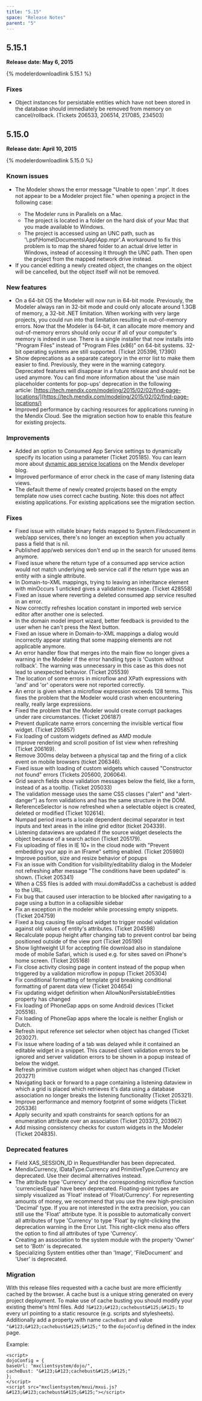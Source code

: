 ```yaml
---
title: "5.15"
space: "Release Notes"
parent: "5"
---
```


## 5.15.1

**Release date: May 6, 2015**

{% modelerdownloadlink 5.15.1 %}

### Fixes

*   Object instances for persistable entities which have not been stored in the database should immediately be removed from memory on cancel/rollback. (Tickets 206533, 206514, 217085, 234503)

## 5.15.0

**Release date: April 10, 2015**

{% modelerdownloadlink 5.15.0 %} 

### Known issues

*   The Modeler shows the error message "Unable to open '<project-name>.mpr'. It does not appear to be a Modeler project file." when opening a project in the following case:
    *   The Modeler runs in Parallels on a Mac.
    *   The project is located in a folder on the hard disk of your Mac that you made available to Windows.
    *   The project is accessed using an UNC path, such as '\\.psf\Home\Documents\App\App.mpr'.A workaround to fix this problem is to map the shared folder to an actual drive letter in Windows, instead of accessing it through the UNC path. Then open the project from the mapped network drive instead.
*   If you cancel editing a newly created object, the changes on the object will be cancelled, but the object itself will not be removed.    

### New features

*   On a 64-bit OS the Modeler will now run in 64-bit mode. Previously, the Modeler always ran in 32-bit mode and could only allocate around 1.3GB of memory, a 32-bit .NET limitation. When working with very large projects, you could run into that limitation resulting in out-of-memory errors. Now that the Modeler is 64-bit, it can allocate more memory and out-of-memory errors should only occur if all of your computer's memory is indeed in use. There is a single installer that now installs into "Program Files" instead of "Program Files (x86)" on 64-bit systems. 32-bit operating systems are still supported. (Ticket 205396, 17390)
*   Show deprecations as a separate category in the error list to make them easier to find. Previously, they were in the warning category. Deprecated features will disappear in a future release and should not be used anymore. You can find more information about the 'use main placeholder contents for pop-ups' deprecation in the following article: [https://tech.mendix.com/modeling/2015/02/02/find-page-locations/](https://tech.mendix.com/modeling/2015/02/02/find-page-locations/)
*   Improved performance by caching resources for applications running in the Mendix Cloud. See the migration section how to enable this feature for existing projects.

### Improvements

*   Added an option to Consumed App Service settings to dynamically specify its location using a parameter (Ticket 205185). You can learn more about [dynamic app service locations](https://www.mendix.com/tech-blog/enabling-flexible-mendix-enterprise-deployments-dynamic-app-service-locations/) on the Mendix developer blog.
*   Improved performance of error check in the case of many listening data views.
*   The default theme of newly created projects based on the empty template now uses correct cache busting. Note: this does not affect existing applications. For existing applications see the migration section.

### Fixes

*   Fixed issue with nillable binary fields mapped to System.Filedocument in web/app services, there's no longer an exception when you actually pass a field that is nil.
*   Published app/web services don't end up in the search for unused items anymore.
*   Fixed issue where the return type of a consumed app service action would not match underlying web service call if the return type was an entity with a single attribute.
*   In Domain-to-XML mappings, trying to leaving an inheritance element with minOccurs 1 unticked gives a validation message. (Ticket 428558)
*   Fixed an issue where reverting a deleted consumed app service resulted in an error.
*   Now correctly refreshes location constant in imported web service editor after another one is selected.
*   In the domain model import wizard, better feedback is provided to the user when he can't press the Next button.
*   Fixed an issue where in Domain-to-XML mappings a dialog would incorrectly appear stating that some mapping elements are not applicable anymore.
*   An error handler flow that merges into the main flow no longer gives a warning in the Modeler if the error handling type is 'Custom without rollback'. The warning was unnecessary in this case as this does not lead to unexpected behavior. (Ticket 205539)
*   The location of some errors in microflow and XPath expressions with 'and' and 'or' operators were not reported correctly.
*   An error is given when a microflow expression exceeds 128 terms. This fixes the problem that the Modeler would crash when encountering really, really large expressions.
*   Fixed the problem that the Modeler would create corrupt packages under rare circumstances. (Ticket 206187)
*   Prevent duplicate name errors concerning the invisible vertical flow widget. (Ticket 205857)
*   Fix loading of custom widgets defined as AMD module
*   Improve rendering and scroll position of list view when refreshing (Ticket 206169).
*   Remove 300ms delay between a physical tap and the firing of a click event on mobile browsers (ticket 206346).
*   Fixed issue with loading of custom widgets which caused "Constructor not found" errors (Tickets 205600, 206064).
*   Grid search fields show validation messages below the field, like a form, instead of as a tooltip. (Ticket 205033)
*   The validation message uses the same CSS classes ("alert" and "alert-danger") as form validations and has the same structure in the DOM.
*   ReferenceSelector is now refreshed when a selectable object is created, deleted or modified (Ticket 102614).
*   Numpad period inserts a locale dependent decimal separator in text inputs and text areas in the inline grid editor (ticket 204339).
*   Listening dataviews are updated if the source widget deselects the object because of a search action (Ticket 205179).
*   Fix uploading of files in IE 10+ in the cloud node with "Prevent embedding your app in an IFrame" setting enabled. (Ticket 205980)
*   Improve position, size and resize behavior of popups
*   Fix an issue with Condition for visibility/editability dialog in the Modeler not refreshing after message "The conditions have been updated" is shown. (Ticket 205341)
*   When a CSS files is added with mxui.dom#addCss a cachebust is added to the URL.
*   Fix bug that caused user interaction to be blocked after navigating to a page using a button in a collapsible sidebar
*   Fix an exception in the modeler while processing empty snippets. (Ticket 204759)
*   Fixed a bug causing file upload widget to trigger model validation against old values of entity's attributes. (Ticket 204598)
*   Recalculate popup height after changing tab to prevent control bar being positioned outside of the view port (Ticket 205190)
*   Show lightweight UI for accepting file download also in standalone mode of mobile Safari, which is used e.g. for sites saved on iPhone's home screen. (Ticket 205168)
*   Fix close activity closing page in content instead of the popup when triggered by a validation microflow in popup (Ticket 205304)
*   Fix conditional formatting of template grid breaking conditional formatting of parent data view (Ticket 204654)
*   Fix updating widget definition when AllowNonPersistableEntities property has changed
*   Fix loading of PhoneGap apps on some Android devices (Ticket 205516).
*   Fix loading of PhoneGap apps where the locale is neither English or Dutch.
*   Refresh input reference set selector when object has changed (Ticket 203027).
*   Fix issue where loading of a tab was delayed while it contained an editable widget in a snippet. This caused client validation errors to be ignored and server validation errors to be shown in a popup instead of below the widget.
*   Refresh primitive custom widget when object has changed (Ticket 203271)
*   Navigating back or forward to a page containing a listening dataview in which a grid is placed which retrieves it's data using a database association no longer breaks the listening functionality (Ticket 205321).
*   Improve performance and memory footprint of some widgets (Ticket 205336)
*   Apply security and xpath constraints for search options for an enumeration attribute over an association (Ticket 203373, 203967)
*   Add missing consistency checks for custom widgets in the Modeler (Ticket 204835).

### Deprecated features

*   Field XAS_SESSION_ID in RequestHandler has been deprecated.
*   MendixCurrency, IDataType.Currency and PrimitiveType.Currency are deprecated. Use their decimal alternatives instead.
*   The attribute type 'Currency' and the corresponding microflow function 'currenciesEqual' have been deprecated. Floating-point types are simply visualized as 'Float' instead of 'Float/Currency'. For representing amounts of money, we recommend that you use the new high-precision 'Decimal' type. If you are not interested in the extra precision, you can still use the 'Float' attribute type. It is possible to automatically convert all attributes of type 'Currency' to type 'Float' by right-clicking the deprecation warning in the Error List. This right-click menu also offers the option to find all attributes of type 'Currency'.
*   Creating an association to the system module with the property 'Owner' set to 'Both' is deprecated.
*   Specializing System entities other than 'Image', 'FileDocument' and 'User' is deprecated.

### Migration

With this release files requested with a cache bust are more efficiently cached by the browser. A cache bust is a unique string generated on every project deployment. To make use of cache busting you should modify your existing theme's html files. Add `?&#123;&#123;cachebust&#125;&#125;` to every url pointing to a static resource (e.g. scripts and stylesheets). Additionally add a property with name `cacheBust` and value `"&#123;&#123;cachebust&#125;&#125;"` to the `dojoConfig` defined in the index page.

Example:

```
<script>
dojoConfig = {
baseUrl: "mxclientsystem/dojo/",
cacheBust: "&#123;&#123;cachebust&#125;&#125;"
};
</script>
<script src="mxclientsystem/mxui/mxui.js?&#123;&#123;cachebust&#125;&#125;"></script>
```